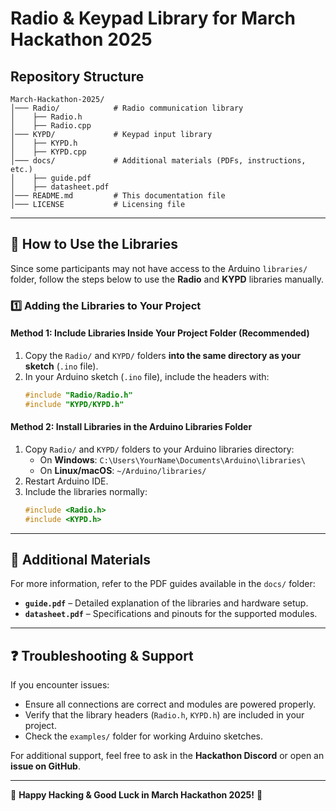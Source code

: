 # Radio & Keypad Library for March Hackathon 2025

## Repository Structure
```
March-Hackathon-2025/
│─── Radio/            # Radio communication library
│    ├── Radio.h
│    ├── Radio.cpp
│─── KYPD/             # Keypad input library
│    ├── KYPD.h
│    ├── KYPD.cpp
│─── docs/             # Additional materials (PDFs, instructions, etc.)
│    ├── guide.pdf
│    ├── datasheet.pdf
│─── README.md         # This documentation file
│─── LICENSE           # Licensing file
```

---

## 📌 How to Use the Libraries
Since some participants may not have access to the Arduino `libraries/` folder, follow the steps below to use the **Radio** and **KYPD** libraries manually.

### 1️⃣ **Adding the Libraries to Your Project**

#### **Method 1: Include Libraries Inside Your Project Folder (Recommended)**
1. Copy the `Radio/` and `KYPD/` folders **into the same directory as your sketch** (`.ino` file).
2. In your Arduino sketch (`.ino` file), include the headers with:
   ```cpp
   #include "Radio/Radio.h"
   #include "KYPD/KYPD.h"
   ```

#### **Method 2: Install Libraries in the Arduino Libraries Folder**
1. Copy `Radio/` and `KYPD/` folders to your Arduino libraries directory:
   - On **Windows**: `C:\Users\YourName\Documents\Arduino\libraries\`
   - On **Linux/macOS**: `~/Arduino/libraries/`
2. Restart Arduino IDE.
3. Include the libraries normally:
   ```cpp
   #include <Radio.h>
   #include <KYPD.h>
   ```

---

## 📄 **Additional Materials**
For more information, refer to the PDF guides available in the `docs/` folder:
- **`guide.pdf`** – Detailed explanation of the libraries and hardware setup.
- **`datasheet.pdf`** – Specifications and pinouts for the supported modules.

---

## ❓ **Troubleshooting & Support**
If you encounter issues:
- Ensure all connections are correct and modules are powered properly.
- Verify that the library headers (`Radio.h`, `KYPD.h`) are included in your project.
- Check the `examples/` folder for working Arduino sketches.

For additional support, feel free to ask in the **Hackathon Discord** or open an **issue on GitHub**.

---

🚀 **Happy Hacking & Good Luck in March Hackathon 2025!** 🎉

